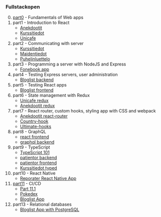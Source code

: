 ### Fullstackopen
0.  [part0](https://github.com/jaakkohurtta/fullstackopen/tree/main/part0) - Fundamentals of Web apps
1.  part1 - Introduction to React
    * [Anekdootit](https://github.com/jaakkohurtta/fullstackopen/tree/main/part1/anekdootit)
    * [Kurssitiedot](https://github.com/jaakkohurtta/fullstackopen/tree/main/part1/kurssitiedot)
    * [Unicafe](https://github.com/jaakkohurtta/fullstackopen/tree/main/part1/unicafe)
2.  part2 - Communicating with server
    * [Kurssitiedot](https://github.com/jaakkohurtta/fullstackopen/tree/main/part2/kurssitiedot)
    * [Maidentiedot](https://github.com/jaakkohurtta/fullstackopen/tree/main/part2/maidentiedot)
    * [Puhelinluettelo](https://github.com/jaakkohurtta/fullstackopen/tree/main/part2/puhelinluettelo)
3. part3 - Programming a server with NodeJS and Express
    * [Fonebook app](https://github.com/jaakkohurtta/fullstackopen/tree/main/part3/fonebook-app)
4. part4 - Testing Express servers, user administration
    * [Bloglist backend](https://github.com/jaakkohurtta/mern-bloglist)
5. part5 - Testing React apps
    * [Bloglist frontend](https://github.com/jaakkohurtta/fullstackopen/tree/main/part5/bloglist-frontend)
6. part6 - State management with Redux
   * [Unicafe redux](https://github.com/jaakkohurtta/fullstackopen/tree/main/part6/unicafe-redux)
   * [Anekdootit redux](https://github.com/jaakkohurtta/fullstackopen/tree/main/part6/anecdotes-redux)
7. part7 - React router, custom hooks, styling app with CSS and webpack
   * [Anekdootit react-router](https://github.com/jaakkohurtta/fullstackopen/tree/main/part7/anecdotes-routed)
   * [Country-hook](https://github.com/jaakkohurtta/fullstackopen/tree/main/part7/country-hook)
   * [Ultimate-hooks](https://github.com/jaakkohurtta/fullstackopen/tree/main/part7/ultimate-hooks)
8. part8 - GraphQL
   * [react frontend](https://github.com/jaakkohurtta/fullstackopen/tree/main/part8/library-frontend)
   * [graphql backend](https://github.com/jaakkohurtta/fullstackopen/tree/main/part8/library-backend)
9. part9 - TypeScript
   * [TypeScript 101](https://github.com/jaakkohurtta/fullstackopen/tree/main/part9/typescript101)
   * [patientor backend](https://github.com/jaakkohurtta/fullstackopen/tree/main/part9/patientor-backend)
   * [patientor frontend](https://github.com/jaakkohurtta/fullstackopen/tree/main/part9/patientor-frontend)
   * [Kurssitiedot typed](https://github.com/jaakkohurtta/fullstackopen/tree/main/part9/kurssitiedot-typed)
10. part10 - React Native
    * [Reporater React Native App](https://github.com/jaakkohurtta/reporater-app)
11. [part11](https://github.com/jaakkohurtta/fullstackopen/tree/main/part11) - CI/CD
    * [Part 11.1](https://github.com/jaakkohurtta/fullstackopen/blob/main/part11/exercise1.md)
    * [Pokedex](https://github.com/jaakkohurtta/fso-pokedex)
    * [Bloglist App](https://github.com/jaakkohurtta/fso-bloglist)
13. part13 - Relational databases
    * [Bloglist App with PostgreSQL](https://github.com/jaakkohurtta/fso-bloglist-postgres)
